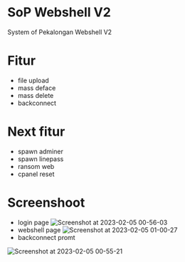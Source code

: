 # SoP Webshell V2
System of Pekalongan Webshell V2

# Fitur
 - file upload
 - mass deface
 - mass delete
 - backconnect
 
# Next fitur
- spawn adminer
- spawn linepass
- ransom web
- cpanel reset

# Screenshoot
 - login page
![Screenshot at 2023-02-05 00-56-03](https://user-images.githubusercontent.com/51450260/216763861-e54df9bf-de3d-4ad9-9868-713506e9fd2e.png)
 - webshell page
![Screenshot at 2023-02-05 01-00-27](https://user-images.githubusercontent.com/51450260/216763864-1859957e-6a6b-4a68-915d-3d6c977f3817.png)
 - backconnect promt
 
![Screenshot at 2023-02-05 00-55-21](https://user-images.githubusercontent.com/51450260/216763899-461119cf-45dc-4557-afd9-7e826b6c5d34.png)

